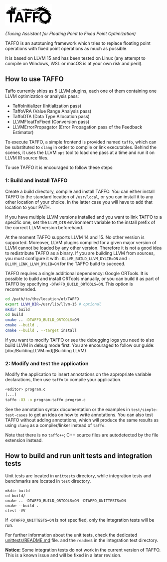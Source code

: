 <img src="doc/logo/TAFFO-logo-black.png" alt="TAFFO" width=30%>

*(Tuning Assistant for Floating Point to Fixed Point Optimization)*

TAFFO is an autotuning framework which tries to replace floating point operations with fixed point operations as much as possible.

It is based on LLVM 15 and has been tested on Linux (any attempt to compile on Windows, WSL or macOS is at your own risk and peril).

## How to use TAFFO

Taffo currently ships as 5 LLVM plugins, each one of them containing one LLVM optimization or analysis pass:

 - TaffoInitializer (Initialization pass)
 - TaffoVRA (Value Range Analysis pass)
 - TaffoDTA (Data Type Allocation pass)
 - LLVMFloatToFixed (Conversion pass)
 - LLVMErrorPropagator (Error Propagation pass of the Feedback Estimator)

To execute TAFFO, a simple frontend is provided named `taffo`, which can be substituted to `clang` in order to compile or link executables.
Behind the scenes, it uses the LLVM `opt` tool to load one pass at a time and run it on LLVM IR source files.

To use TAFFO it is encouraged to follow these steps:

### 1: Build and install TAFFO

Create a build directory, compile and install TAFFO.
You can either install TAFFO to the standard location of `/usr/local`, or you can install it to any other location of your choice.
In the latter case you will have to add that location to your PATH.

If you have multiple LLVM versions installed and you want to link TAFFO to a specific one, set the `LLVM_DIR` environment variable to the install prefix of the correct LLVM version beforehand.

At the moment TAFFO supports LLVM 14 and 15. No other version is supported.
Moreover, LLVM plugins compiled for a given major version of LLVM cannot be loaded by any other version. Therefore it is not a good idea to redistribute TAFFO as a binary.
If you are building LLVM from sources, you must configure it with `-DLLVM_BUILD_LLVM_DYLIB=ON` and `-DLLVM_LINK_LLVM_DYLIB=ON` for the TAFFO build to succeed.

TAFFO requires a single additional dependency: Google ORTools.
It is possible to build and install ORTools manually, or you can build it as part of TAFFO by specifying `-DTAFFO_BUILD_ORTOOLS=ON`.
This option is recommended.

```sh
cd /path/to/the/location/of/TAFFO
export LLVM_DIR=/usr/lib/llvm-15 # optional
mkdir build
cd build
cmake .. -DTAFFO_BUILD_ORTOOLS=ON
cmake --build .
cmake --build . --target install
```

If you want to modify TAFFO or see the debugging logs you need to also build LLVM in debug mode first.
You are encouraged to follow our guide: [doc/BuildingLLVM.md](Building LLVM)

### 2: Modify and test the application

Modify the application to insert annotations on the appropriate variable declarations, then use `taffo` to compile your application.

```sh
<editor> program.c
[...]
taffo -O3 -o program-taffo program.c
```

See the annotation syntax documentation or the examples in `test/simple-test-cases` to get an idea on how to write annotations. You can also test TAFFO without adding annotations, which will produce the same results as using `clang` as a compiler/linker instead of `taffo`.

Note that there is no `taffo++`; C++ source files are autodetected by the file extension instead.

## How to build and run unit tests and integration tests

Unit tests are located in `unittests` directory, while
integration tests and benchmarks are located in `test` directory.

```shell
mkdir build
cd build/
cmake .. -DTAFFO_BUILD_ORTOOLS=ON -DTAFFO_UNITTESTS=ON
cmake --build .
ctest -VV
```

If `-DTAFFO_UNITTESTS=ON` is not specified, only the integration tests will be run.

For further information about the unit tests, check the dedicated [unittests/README.md](unittests/README.md) file.
and the `readme`s in the integration test directory. 

**Notice:** Some integration tests do not work in the current version of TAFFO.
This is a known issue and will be fixed in a later revision.
